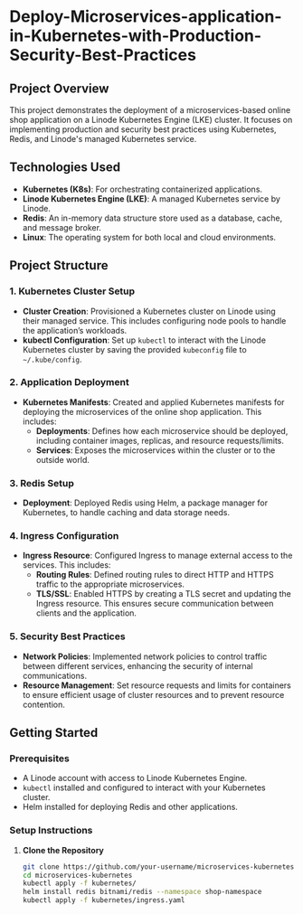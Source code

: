 # Deploy-Microservices-application-in-Kubernetes-with-Production-Security-Best-Practices


## Project Overview

This project demonstrates the deployment of a microservices-based online shop application on a Linode Kubernetes Engine (LKE) cluster. It focuses on implementing production and security best practices using Kubernetes, Redis, and Linode's managed Kubernetes service.

## Technologies Used

- **Kubernetes (K8s)**: For orchestrating containerized applications.
- **Linode Kubernetes Engine (LKE)**: A managed Kubernetes service by Linode.
- **Redis**: An in-memory data structure store used as a database, cache, and message broker.
- **Linux**: The operating system for both local and cloud environments.

## Project Structure

### 1. Kubernetes Cluster Setup

- **Cluster Creation**: Provisioned a Kubernetes cluster on Linode using their managed service. This includes configuring node pools to handle the application’s workloads.
- **kubectl Configuration**: Set up `kubectl` to interact with the Linode Kubernetes cluster by saving the provided `kubeconfig` file to `~/.kube/config`.

### 2. Application Deployment

- **Kubernetes Manifests**: Created and applied Kubernetes manifests for deploying the microservices of the online shop application. This includes:
  - **Deployments**: Defines how each microservice should be deployed, including container images, replicas, and resource requests/limits.
  - **Services**: Exposes the microservices within the cluster or to the outside world.

### 3. Redis Setup

- **Deployment**: Deployed Redis using Helm, a package manager for Kubernetes, to handle caching and data storage needs.

### 4. Ingress Configuration

- **Ingress Resource**: Configured Ingress to manage external access to the services. This includes:
  - **Routing Rules**: Defined routing rules to direct HTTP and HTTPS traffic to the appropriate microservices.
  - **TLS/SSL**: Enabled HTTPS by creating a TLS secret and updating the Ingress resource. This ensures secure communication between clients and the application.

### 5. Security Best Practices

- **Network Policies**: Implemented network policies to control traffic between different services, enhancing the security of internal communications.
- **Resource Management**: Set resource requests and limits for containers to ensure efficient usage of cluster resources and to prevent resource contention.

## Getting Started

### Prerequisites

- A Linode account with access to Linode Kubernetes Engine.
- `kubectl` installed and configured to interact with your Kubernetes cluster.
- Helm installed for deploying Redis and other applications.

### Setup Instructions

1. **Clone the Repository**

   ```bash
   git clone https://github.com/your-username/microservices-kubernetes.git
   cd microservices-kubernetes
   kubectl apply -f kubernetes/
   helm install redis bitnami/redis --namespace shop-namespace
   kubectl apply -f kubernetes/ingress.yaml

  

